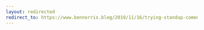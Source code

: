 ```yaml
---
layout: redirected
redirect_to: https://www.bennorris.blog/2019/11/16/trying-standup-comedy.html
---
```

